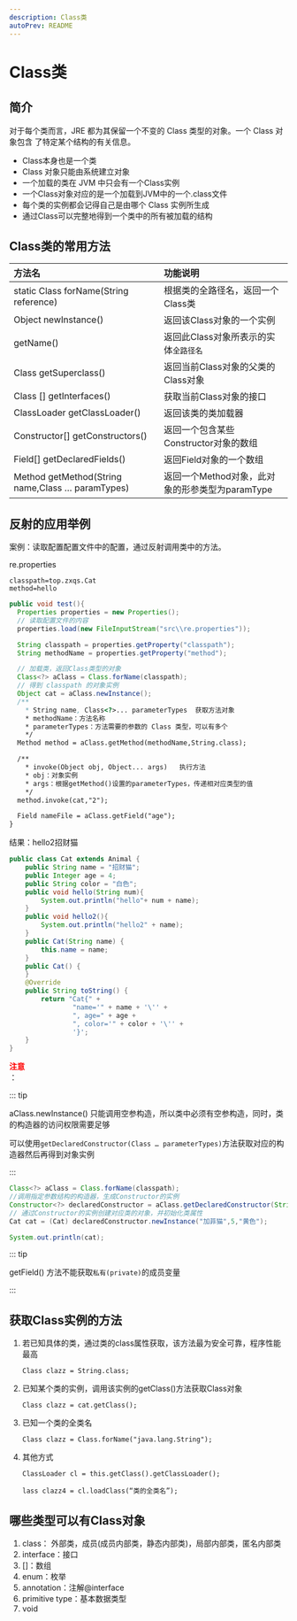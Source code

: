 ```yaml
---
description: Class类
autoPrev: README
---
```


# Class类

## 简介
对于每个类而言，JRE 都为其保留一个不变的 Class 类型的对象。一个 Class 对象包含
了特定某个结构的有关信息。

* Class本身也是一个类
* Class 对象只能由系统建立对象
* 一个加载的类在 JVM 中只会有一个Class实例
* 一个Class对象对应的是一个加载到JVM中的一个.class文件
* 每个类的实例都会记得自己是由哪个 Class 实例所生成
* 通过Class可以完整地得到一个类中的所有被加载的结构

## Class类的常用方法
|方法名|功能说明|
|:-----|:-----|
|static Class forName(String reference)|根据类的全路径名，返回一个 Class类|
|Object newInstance()|返回该Class对象的一个实例|
|getName()|返回此Class对象所表示的实体`全路径名`|
|Class getSuperclass()|返回当前Class对象的父类的Class对象|
|Class [] getInterfaces()|获取当前Class对象的接口|
|ClassLoader getClassLoader()|返回该类的类加载器|
|Constructor[] getConstructors()|返回一个包含某些Constructor对象的数组|
|Field[] getDeclaredFields()|返回Field对象的一个数组|
|Method getMethod(String name,Class … paramTypes)|返回一个Method对象，此对象的形参类型为paramType|

## 反射的应用举例
案例：读取配置配置文件中的配置，通过反射调用类中的方法。

re.properties
```properties
classpath=top.zxqs.Cat
method=hello
```
```java
public void test(){
  Properties properties = new Properties();
  // 读取配置文件的内容
  properties.load(new FileInputStream("src\\re.properties"));

  String classpath = properties.getProperty("classpath");
  String methodName = properties.getProperty("method");

  // 加载类，返回Class类型的对象
  Class<?> aClass = Class.forName(classpath);
  // 得到 classpath 的对象实例
  Object cat = aClass.newInstance();
  /**
    * String name, Class<?>... parameterTypes  获取方法对象
    * methodName：方法名称
    * parameterTypes：方法需要的参数的 Class 类型，可以有多个
    */
  Method method = aClass.getMethod(methodName,String.class);

  /**
    * invoke(Object obj, Object... args)   执行方法
    * obj：对象实例
    * args：根据getMethod()设置的parameterTypes，传递相对应类型的值
    */
  method.invoke(cat,"2");

  Field nameFile = aClass.getField("age");
}
```
结果：hello2招财猫

```java
public class Cat extends Animal {
    public String name = "招财猫";
    public Integer age = 4;
    public String color = "白色";
    public void hello(String num){
        System.out.println("hello"+ num + name);
    }
    public void hello2(){
        System.out.println("hello2" + name);
    }
    public Cat(String name) {
        this.name = name;
    }
    public Cat() {
    }
    @Override
    public String toString() {
        return "Cat{" +
                "name='" + name + '\'' +
                ", age=" + age +
                ", color='" + color + '\'' +
                '}';
    }
}
```

**<div style="color:red">注意</div>**：

::: tip

aClass.newInstance() 只能调用空参构造，所以类中必须有空参构造，同时，类的构造器的访问权限需要足够

可以使用`getDeclaredConstructor(Class … parameterTypes)`方法获取对应的构造器然后再得到对象实例

:::

```java
Class<?> aClass = Class.forName(classpath);
//调用指定参数结构的构造器，生成Constructor的实例
Constructor<?> declaredConstructor = aClass.getDeclaredConstructor(String.class,Integer.class,String.class);
// 通过Constructor的实例创建对应类的对象，并初始化类属性
Cat cat = (Cat) declaredConstructor.newInstance("加菲猫",5,"黄色");

System.out.println(cat);
```

::: tip

getField() 方法不能获取`私有(private)`的成员变量

:::


## 获取Class实例的方法

1. 若已知具体的类，通过类的class属性获取，该方法最为安全可靠，程序性能最高 
   
   `Class clazz = String.class;`
2. 已知某个类的实例，调用该实例的getClass()方法获取Class对象
   
   `Class clazz = cat.getClass();`

3. 已知一个类的全类名

   `Class clazz = Class.forName("java.lang.String");`

4. 其他方式

   `ClassLoader cl = this.getClass().getClassLoader();`

   `lass clazz4 = cl.loadClass(“类的全类名”);`

## 哪些类型可以有Class对象

1. class： 外部类，成员(成员内部类，静态内部类)，局部内部类，匿名内部类
2. interface：接口
3. []：数组
4. enum：枚举
5. annotation：注解@interface
6. primitive type：基本数据类型
7. void

